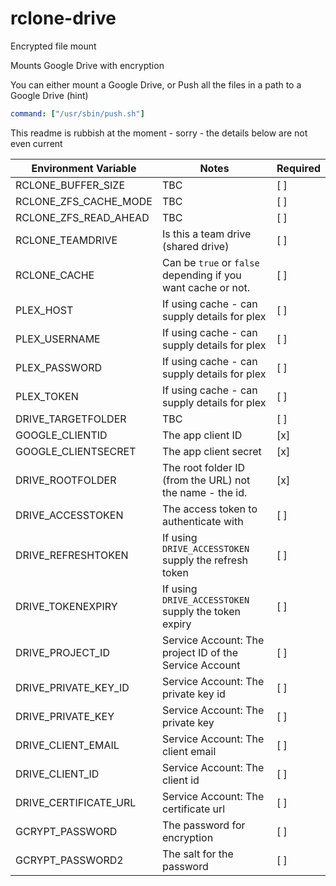# rclone-drive

Encrypted file mount

Mounts Google Drive with encryption

You can either mount a Google Drive, or Push all the files in a path to a Google Drive (hint)

```yaml
command: ["/usr/sbin/push.sh"]
```

This readme is rubbish at the moment - sorry - the details below are not even current

<!-- markdownlint-disable -->

| Environment Variable  | Notes                                                        | Required |
| --------------------- | ------------------------------------------------------------ | -------- |
| RCLONE_BUFFER_SIZE    | TBC                                                          | [ ]      |
| RCLONE_ZFS_CACHE_MODE | TBC                                                          | [ ]      |
| RCLONE_ZFS_READ_AHEAD | TBC                                                          | [ ]      |
| RCLONE_TEAMDRIVE      | Is this a team drive (shared drive)                          | [ ]      |
| RCLONE_CACHE          | Can be `true` or `false` depending if you want cache or not. | [ ]      |
| PLEX_HOST             | If using cache - can supply details for plex                 | [ ]      |
| PLEX_USERNAME         | If using cache - can supply details for plex                 | [ ]      |
| PLEX_PASSWORD         | If using cache - can supply details for plex                 | [ ]      |
| PLEX_TOKEN            | If using cache - can supply details for plex                 | [ ]      |
| DRIVE_TARGETFOLDER    | TBC                                                          | [ ]      |
| GOOGLE_CLIENTID       | The app client ID                                            | [x]      |
| GOOGLE_CLIENTSECRET   | The app client secret                                        | [x]      |
| DRIVE_ROOTFOLDER      | The root folder ID (from the URL) not the name - the id.     | [x]      |
| DRIVE_ACCESSTOKEN     | The access token to authenticate with                        | [ ]      |
| DRIVE_REFRESHTOKEN    | If using `DRIVE_ACCESSTOKEN` supply the refresh token        | [ ]      |
| DRIVE_TOKENEXPIRY     | If using `DRIVE_ACCESSTOKEN` supply the token expiry         | [ ]      |
| DRIVE_PROJECT_ID      | Service Account: The project ID of the Service Account       | [ ]      |
| DRIVE_PRIVATE_KEY_ID  | Service Account: The private key id                          | [ ]      |
| DRIVE_PRIVATE_KEY     | Service Account: The private key                             | [ ]      |
| DRIVE_CLIENT_EMAIL    | Service Account: The client email                            | [ ]      |
| DRIVE_CLIENT_ID       | Service Account: The client id                               | [ ]      |
| DRIVE_CERTIFICATE_URL | Service Account: The certificate url                         | [ ]      |
| GCRYPT_PASSWORD       | The password for encryption                                  | [ ]      |
| GCRYPT_PASSWORD2      | The salt for the password                                    | [ ]      |

<!-- markdownlint-enable -->
